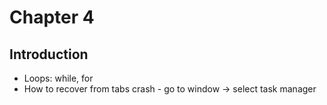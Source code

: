# Chapter 4

## Introduction
- Loops: while, for
- How to recover from tabs crash - go to window -> select task manager
